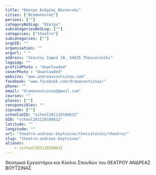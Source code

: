 ```yaml
---
title: "Θέατρο Ανδρέας Βουτσινάς"
cities: ["Θεσσαλονίκη"]
perioxi: [""]
categoryNoSLug: "Θέατρο"
subcategoriesNoSLug: [""]
categories: ["theatro"]
subcategories: [""]
orgUID: ""
organisation: ""
orgurl: "-"
address: "Λέοντος Σοφού 18, 54625 Thessaloníki"
logoimg: ""
profilePhoto : "downloaded"
coverPhoto : "downloaded"
website: "www.andreasvoutsinas.com"
facebook: "www.facebook.com/dramavoutsinas/"
phone: ""
email: "dramavoutsinas@gmail.com"
courses: ""
places: [""]
rensponsibles: ""
zipcode: [""]
schoolsUID: "school281120180612"
UID: "school281120180612"
latitude: ""
longitude: ""
url: "theatro-andreas-boytsinas/thessaloniki/theatro/"
slug: "theatro-andreas-boytsinas"
aliases:
    - /school281120180612
---
```



Θεατρικά Εργαστήρια και Κύκλοι Σπουδών του ΘΕΑΤΡΟΥ ΑΝΔΡΕΑΣ ΒΟΥΤΣΙΝΑΣ

